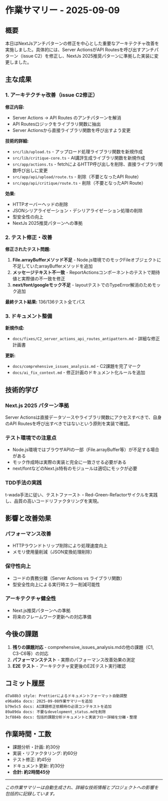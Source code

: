 # 作業サマリー - 2025-09-09

## 概要

本日はNextJsアンチパターンの修正を中心とした重要なアーキテクチャ改善を実施しました。具体的には、Server ActionsがAPI Routesを呼び出すアンチパターン（issue C2）を修正し、NextJs 2025推奨パターンに準拠した実装に変更しました。

## 主な成果

### 1. アーキテクチャ改善（issue C2修正）

**修正内容:**

- Server Actions → API Routes のアンチパターンを解消
- API Routesロジックをライブラリ関数に抽出
- Server Actionsから直接ライブラリ関数を呼び出すよう変更

**技術的詳細:**

- `src/lib/upload.ts` - アップロード処理ライブラリ関数を新規作成
- `src/lib/critique-core.ts` - AI講評生成ライブラリ関数を新規作成
- `src/app/actions.ts` - fetchによるHTTP呼び出しを削除、直接ライブラリ関数呼び出しに変更
- `src/app/api/upload/route.ts` - 削除（不要となったAPI Route）
- `src/app/api/critique/route.ts` - 削除（不要となったAPI Route）

**効果:**

- HTTPオーバーヘッドの削除
- JSONシリアライゼーション・デシリアライゼーション処理の削除
- 型安全性の向上
- NextJs 2025推奨パターンへの準拠

### 2. テスト修正・改善

**修正されたテスト問題:**

1. **File.arrayBufferメソッド不足** - Node.js環境でのモックFileオブジェクトに不足していたarrayBufferメソッドを追加
2. **メッセージテキスト不一致** - ReportActionsコンポーネントのテストで期待値と実際値の不一致を修正
3. **next/font/googleモック不足** - layoutテストでのTypeError解消のためモック追加

**最終テスト結果:** 136/136テスト全てパス

### 3. ドキュメント整備

**新規作成:**

- `docs/fixes/C2_server_actions_api_routes_antipattern.md` - 詳細な修正計画書

**更新:**

- `docs/comprehensive_issues_analysis.md` - C2課題を完了マーク
- `docs/ai_fix_context.md` - 修正計画のドキュメント化ルールを追加

## 技術的学び

### Next.js 2025 パターン準拠

Server Actionsは直接データソースやライブラリ関数にアクセスすべきで、自身のAPI Routesを呼び出すべきではないという原則を実装で確認。

### テスト環境での注意点

- Node.js環境ではブラウザAPIの一部（File.arrayBuffer等）が不足する場合がある
- モック作成時は実際の実装と完全に一致させる必要がある
- next/fontなどのNext.js特有のモジュールは適切にモックが必要

### TDD手法の実践

t-wada手法に従い、テストファースト・Red-Green-Refactorサイクルを実践し、品質の高いコードリファクタリングを実現。

## 影響と改善効果

### パフォーマンス改善

- HTTPラウンドトリップ削除により処理速度向上
- メモリ使用量削減（JSON変換処理削除）

### 保守性向上

- コードの責務分離（Server Actions vs ライブラリ関数）
- 型安全性向上による実行時エラー削減可能性

### アーキテクチャ健全性

- Next.js推奨パターンへの準拠
- 将来のフレームワーク更新への対応準備

## 今後の課題

1. **残りの課題対応** - comprehensive_issues_analysis.mdの他の課題（C1, C3-C6等）の対応
2. **パフォーマンステスト** - 実際のパフォーマンス改善効果の測定
3. **E2E テスト** - アーキテクチャ変更後のE2Eテスト実行確認

## コミット履歴

```
d7a88b3 style: Prettierによるドキュメントフォーマット自動調整
e96a86a docs: 2025-09-08作業サマリーを追加
b79e5c5 docs: AI課題修正依頼時の必須コンテキストを追加
89a89da docs: 不要なdevelopment_status.mdを削除
3cf884b docs: 包括的課題分析ドキュメントと実装フロー詳細を分離・整理
```

## 作業時間・工数

- 課題分析・計画: 約30分
- 実装・リファクタリング: 約60分
- テスト修正: 約45分
- ドキュメント更新: 約30分
- **合計: 約2時間45分**

---

_この作業サマリーは自動生成され、詳細な技術情報とプロジェクトへの影響を包括的に記録しています。_

